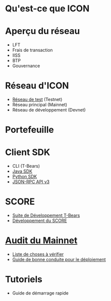 # Qu'est-ce que ICON

# Aperçu du réseau
  - LFT
  - Frais de transaction
  - IISS
  - BTP
  - Gouvernance

# Réseau d'ICON
  - [Réseau de test](https://icon-project.github.io/docs/ICON_testnet-fr.html) (Testnet)
  - Réseau principal (Mainnet)
  - Réseau de développement (Devnet)

# Portefeuille

# Client SDK
  - CLI (T-Bears)
  - [Java SDK](https://github.com/icon-project/icon-sdk-java/blob/master/quickstart/README.md)
  - [Python SDK](https://github.com/icon-project/icon-sdk-python/blob/master/README.md)
  - [JSON-RPC API v3](https://github.com/icon-project/icon-rpc-server/blob/master/docs/icon-json-rpc-v3.md)

# SCORE
  - [Suite de Développement T-Bears](https://github.com/icon-project/t-bears/blob/master/README.md)
  - [Développement du SCORE](https://github.com/icon-project/icon-service/blob/master/docs/dapp_guide.md)

# [Audit du Mainnet](https://icon-project.github.io/docs/SCORE_audit-fr.html)
  - [Liste de choses à vérifier](https://icon-project.github.io/docs/HowToWrite_SCORE_v0.4-ko.html)
  - [Guide de bonne conduite pour le déploiement](https://icon-project.github.io/docs/SCOREDeployGuide_v0.3-ko.html)

# Tutoriels
  - Guide de démarrage rapide
